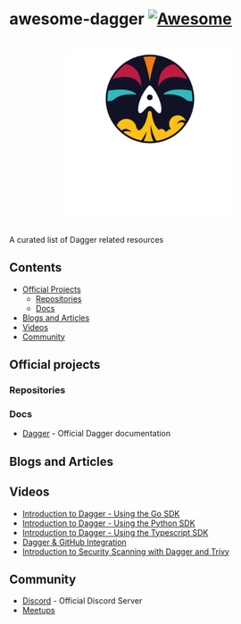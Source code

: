 # awesome-dagger [![Awesome](https://awesome.re/badge.svg)](https://awesome.re)

<p align="center">
  <br>
  <img width="300" src="./assets/logo.png" alt="logo of dagger repository">
  <br>
  <br>
</p>

A curated list of Dagger related resources

## Contents
- [Official Projects](#official-projects)
    - [Repositories](#repositories)
    - [Docs](#docs)
- [Blogs and Articles](#blogs-and-articles)
- [Videos](#videos)
- [Community](#community)

## Official projects  

### Repositories  
    
### Docs  
- [Dagger](https://docs.dagger.io/) - Official Dagger documentation

## Blogs and Articles  

## Videos  
- [ Introduction to Dagger - Using the Go SDK ](https://www.youtube.com/watch?v=_6Tazl8HSQs)
- [  Introduction to Dagger - Using the Python SDK  ](https://www.youtube.com/watch?v=Noh9cHLV318)
- [  Introduction to Dagger - Using the Typescript SDK  ](https://www.youtube.com/watch?v=dFMY8ZAoAdg)
- [  Dagger & GitHub Integration  ](https://www.youtube.com/watch?v=JVyb7KGEVsE)
- [   Introduction to Security Scanning with Dagger and Trivy   ](https://www.youtube.com/watch?v=s9BBgp_tOf0)

## Community
- [Discord](https://discord.com/invite/dagger-io) - Official Discord Server  
- [Meetups](https://www.meetup.com/pro/dagger/)
